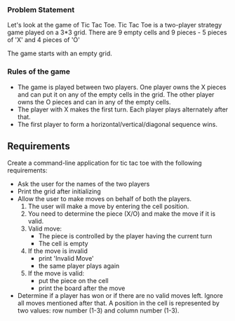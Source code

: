 ### Problem Statement
Let's look at the game of Tic Tac Toe. Tic Tac Toe is a two-player strategy game played on a 3*3 grid. There are 9 empty cells and 9 pieces - 5 pieces of 'X' and 4 pieces of 'O'

The game starts with an empty grid.

### Rules of the game
* The game is played between two players. One player owns the X pieces and can put it on any of the empty cells in the grid. The other player owns the O pieces and can in any of the empty cells.
* The player with X makes the first turn. Each player plays alternately after that.
* The first player to form a horizontal/vertical/diagonal sequence wins.

## Requirements
Create a command-line application for tic tac toe with the following requirements:

* Ask the user for the names of the two players
* Print the grid after initializing
* Allow the user to make moves on behalf of both the players.
  1) The user will make a move by entering the cell position.
  2) You need to determine the piece (X/O) and make the move if it is valid.
  3) Valid move:
     * The piece is controlled by the player having the current turn
     * The cell is empty
  4) If the move is invalid
     * print 'Invalid Move'
     * the same player plays again
  5) If the move is valid:
     * put the piece on the cell
     * print the board after the move
* Determine if a player has won or if there are no valid moves left. Ignore all moves mentioned after that.
A position in the cell is represented by two values: row number (1-3) and column number (1-3).